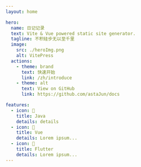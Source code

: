 ```yaml
---
layout: home

hero:
  name: 日记记录
  text: Vite & Vue powered static site generator.
  tagline: 不积硅步无以至千里
  image:
    src: ./heroImg.png
    alt: VitePress
  actions:
    - theme: brand
      text: 快速开始
      link: /zh/introduce
    - theme: alt
      text: View on GitHub
      link: https://github.com/astaJun/docs

features:
  - icon: 🤣
    title: Java
    details: details
  - icon: 🦄
    title: Vue
    details: Lorem ipsum...
  - icon: 🥳
    title: Flutter
    details: Lorem ipsum...
---
```


